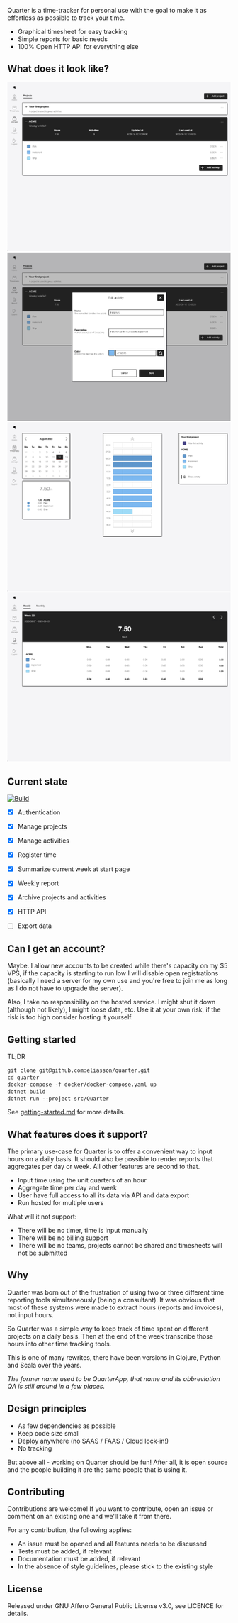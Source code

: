 Quarter is a time-tracker for personal use with the goal to make it as effortless as possible
to track your time.

- Graphical timesheet for easy tracking
- Simple reports for basic needs
- 100% Open HTTP API for everything else

## What does it look like?

![Manage project](docs/screenshots/01-manage-projects.png)
![Edit activity](docs/screenshots/02-edit-activity.png)
![Timesheet](docs/screenshots/03-timesheet.png)
![Report](docs/screenshots/04-report.png)

## Current state

[![Build](https://github.com/eliasson/quarter/actions/workflows/build.yml/badge.svg?branch=main)](https://github.com/eliasson/quarter/actions/workflows/build.yml)

- [x] Authentication
- [x] Manage projects
- [x] Manage activities
- [x] Register time
- [x] Summarize current week at start page
- [x] Weekly report
- [x] Archive projects and activities
- [x] HTTP API
- [ ] Export data
    

## Can I get an account?

Maybe. I allow new accounts to be created while there's capacity on my $5 VPS, if the capacity is starting to run low
I will disable open registrations (basically I need a server for my own use and you're free to join me as long as I
do not have to upgrade the server).

Also, I take no responsibility on the hosted service. I might shut it down (although not likely), I might loose data,
etc. Use it at your own risk, if the risk is too high consider hosting it yourself.

## Getting started

TL;DR
```
git clone git@github.com:eliasson/quarter.git
cd quarter
docker-compose -f docker/docker-compose.yaml up
dotnet build
dotnet run --project src/Quarter 
```

See [getting-started.md](docs/getting-started.md) for more details.

## What features does it support?

The primary use-case for Quarter is to offer a convenient way to input hours on a daily basis. It should
also be possible to render reports that aggregates per day or week. All other features are second to that.

- Input time using the unit quarters of an hour
- Aggregate time per day and week
- User have full access to all its data via API and data export
- Run hosted for multiple users

What will it not support:

- There will be no timer, time is input manually
- There will be no billing support
- There will be no teams, projects cannot be shared and timesheets will not be submitted

## Why

Quarter was born out of the frustration of using two or three different time reporting tools
simultaneously (being a consultant). It was obvious that most of these systems were made to
extract hours (reports and invoices), not input hours.

So Quarter was a simple way to keep track of time spent on different projects on a daily
basis. Then at the end of the week transcribe those hours into other time tracking tools.

This is one of many rewrites, there have been versions in Clojure, Python and Scala over the years.

_The former name used to be QuarterApp, that name and its abbreviation QA is still around in a few places._

## Design principles

- As few dependencies as possible
- Keep code size small
- Deploy anywhere (no SAAS / FAAS / Cloud lock-in!)
- No tracking

But above all - working on Quarter should be fun! After all, it is open source and the people
building it are the same people that is using it.

## Contributing

Contributions are welcome! If you want to contribute, open an issue or comment on an existing
one and we'll take it from there.

For any contribution, the following applies:

- An issue must be opened and all features needs to be discussed
- Tests must be added, if relevant
- Documentation must be added, if relevant
- In the absence of style guidelines, please stick to the existing style

## License

Released under GNU Affero General Public License v3.0, see LICENCE for details.
